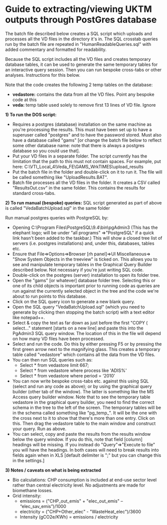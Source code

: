 Guide to extracting/viewing UKTM outputs through PostGres database
==================================================================

The batch file described below creates a SQL script which uploads and processes all the VD files in the directory it's in. The SQL crosstab queries run by the batch file are repeated in "HumanReadableQueries.sql" with added commentary and formatted for readability.

Because the SQL script includes all the VD files and creates temporary database tables, it can be used to generate the same temporary tables for an interactive query session. Then you can run bespoke cross-tabs or other analyses. Instructions for this below.

Note that the code creates the following 2 temp tables on the database:
*	**vedastore:** contains the data from all the VD files. Point any bespoke code at this
*	**veda:** temp table used solely to remove first 13 lines of VD file. Ignore

**1)	To run the DOS script:**

*	Requires a postgres (database) installation on the same machine as you're processing the results. This must have been set up to have a superuser called "postgres" and to have the password stored. Must also have a database called "gams" [or change the batch file below to reflect some other database name: note that there is always a postgres database so you could use that].
*	Put your VD files in a separate folder. The script currently has the limitation that the path to this must not contain spaces. For example, put here:
C:\VTI_Local_4\Veda_FE\GAMS_WrkTIMES\upload_results
*	Put the batch file in the folder and double-click on it to run it. The file will be called something like "UploadResults.BAT".
*	Batch file processes all the VD files in the folder. It creates a CSV called "ResultsOut.csv" in the same folder. This contains the results for standard cross-tabs.

**2)	To run manual (bespoke) queries:**
SQL script generated as part of above is called "VedaBatchUpload.sql" in the same folder

Run manual postgres queries with PostgreSQL by: 
*	Opening C:\Program Files\PostgreSQL\9.4\bin\pgAdmin3
(This has the elephant logo; will be under "all programs" =>"PostgreSQL" if a quick link hasn't been added to the taskbar.) This will show a closed tree list of servers (i.e. postgres installations) and, under this, databases, tables etc.
*	Ensure that File=>Options=>Browser [rh panel]=>UI Miscellaneous=> "Show System Objects in the treeview" is ticked on. This allows you to see and manipulate temporary tables in the Graphical Query Builder described below. Not necessary if you're just writing SQL code.
*	Double-click on the postgres (server) installation to open its folder tree.
*	Open the "gams" [or whatever] database folder tree. Selecting this or one of its child objects is important prior to running code as queries are run against the currently selected object in the tree and the code we're about to run points to this database.
*	Click on the SQL query icon to generate a new blank query.
*	Open the SQL query "VedaBatchUpload.sql" (which you need to generate by clicking then stopping the batch script) with a text editor like notepad++.
*	Select & copy the text as far down as just before the first "COPY ( select…" statement [starts on a new line] and paste this into the PgAdmin3 SQL query window. The location of this in the file will depend on how many VD files have been processed.
*	Select and run the code. Do this by either pressing F5 or by pressing the first green arrow next to the magnifying glass. This creates a temporary table called "vedastore" which contains all the data from the VD files.
*	You can then run SQL queries such as:
    *	Select * from vedastore limit 667;
    *	Select * from vedastore where process like 'ADIS%'
    *	Select * from vedastore where period = ‘2010’
*	You can now write bespoke cross-tabs etc. against this using SQL (select and run any code as above); or by using the graphical query builder (other tab of the window). The latter is something like the MS Access query builder window. Note that to see the temporary table vedastore in the graphical query builder, you need to find the correct schema in the tree to the left of the screen. The temporary tables will be in the schema called something like "pg_temp_<some number>". It will be the one with the cross next to it to show that there's more than one entry. Click on this. Then drag the vedastore table to the main window and construct your query. Run as above.
*	You can select, copy and paste the results from the results window below the query window. If you do this, note that field [column] headings will be missing. If you instead do "Query"=>"Execute to file" you will have the headings. In both cases will need to break results into fields again when in XLS [default delimiter is ";" but you can change this in the settings.]

**3)	Notes / caveats on what is being extracted**

*	Bio calculations: CHP consumption is included at end-use sector level rather than central electricity level. No adjustments are made for biomethane losses.
*	Grid intensity:
    *	emissions = ("CHP_out_emis" + "elec_out_emis" – “elec_sav_emis”)/1000
    *	electricity = ("CHP+Other_elec" - "WasteHeat_elec")/3600
    *	Intensity (gCO2e/KWh) = emissions / electricity

